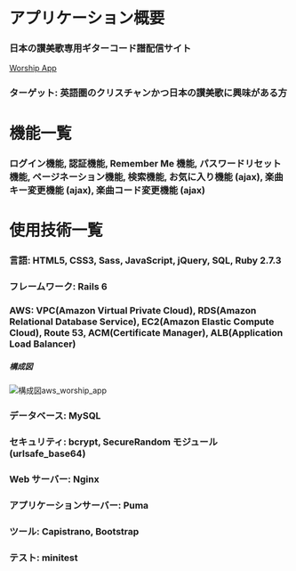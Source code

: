 # アプリケーション概要

### 日本の讃美歌専用ギターコード譜配信サイト

[Worship App](https://worship.tokyo "Worship App")

### ターゲット: 英語圏のクリスチャンかつ日本の讃美歌に興味がある方

# 機能一覧

### ログイン機能, 認証機能, Remember Me 機能, パスワードリセット機能, ページネーション機能, 検索機能, お気に入り機能 (ajax), 楽曲キー変更機能 (ajax), 楽曲コード変更機能 (ajax)

# 使用技術一覧

### 言語: HTML5, CSS3, Sass, JavaScript, jQuery, SQL, Ruby 2.7.3

### フレームワーク: Rails 6

### AWS: VPC(Amazon Virtual Private Cloud), RDS(Amazon Relational Database Service), EC2(Amazon Elastic Compute Cloud), Route 53, ACM(Certificate Manager), ALB(Application Load Balancer)

##### 構成図

![構成図aws_worship_app](https://user-images.githubusercontent.com/84742299/161867694-66e64864-e221-4375-bd24-fe0475a5f38e.png)

### データベース: MySQL

### セキュリティ: bcrypt, SecureRandom モジュール(urlsafe_base64)

### Web サーバー: Nginx

### アプリケーションサーバー: Puma

### ツール: Capistrano, Bootstrap

### テスト: minitest

